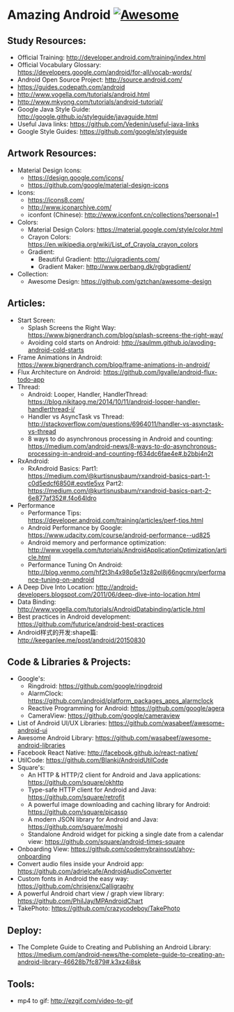 # Amazing Android [![Awesome](https://cdn.rawgit.com/sindresorhus/awesome/d7305f38d29fed78fa85652e3a63e154dd8e8829/media/badge.svg)](https://github.com/xinyu-usf/AmazingAndroid)
## Study Resources:
* Official Training: http://developer.android.com/training/index.html
* Official Vocabulary Glossary: https://developers.google.com/android/for-all/vocab-words/
* Android Open Source Project: http://source.android.com/
* https://guides.codepath.com/android
* http://www.vogella.com/tutorials/android.html
* http://www.mkyong.com/tutorials/android-tutorial/
* Google Java Style Guide: http://google.github.io/styleguide/javaguide.html
* Useful Java links: https://github.com/Vedenin/useful-java-links
* Google Style Guides: https://github.com/google/styleguide

## Artwork Resources:
* Material Design Icons: 
  * https://design.google.com/icons/
  * https://github.com/google/material-design-icons
* Icons: 
  * https://icons8.com/
  * http://www.iconarchive.com/
  * iconfont (Chinese): http://www.iconfont.cn/collections?personal=1
* Colors:
  * Material Design Colors: https://material.google.com/style/color.html
  * Crayon Colors: https://en.wikipedia.org/wiki/List_of_Crayola_crayon_colors
  * Gradient:
    * Beautiful Gradient: http://uigradients.com/
    * Gradient Maker: http://www.perbang.dk/rgbgradient/
* Collection:
  * Awesome Design: https://github.com/gztchan/awesome-design 

## Articles:
* Start Screen:
  * Splash Screens the Right Way: https://www.bignerdranch.com/blog/splash-screens-the-right-way/
  * Avoiding cold starts on Android: http://saulmm.github.io/avoding-android-cold-starts
* Frame Animations in Android: https://www.bignerdranch.com/blog/frame-animations-in-android/
* Flux Architecture on Android: https://github.com/lgvalle/android-flux-todo-app
* Thread:
  * Android: Looper, Handler, HandlerThread: https://blog.nikitaog.me/2014/10/11/android-looper-handler-handlerthread-i/
  * Handler vs AsyncTask vs Thread: http://stackoverflow.com/questions/6964011/handler-vs-asynctask-vs-thread
  * 8 ways to do asynchronous processing in Android and counting: https://medium.com/android-news/8-ways-to-do-asynchronous-processing-in-android-and-counting-f634dc6fae4e#.b2bbj4n2t
* RxAndroid:
  * RxAndroid Basics: Part1: https://medium.com/@kurtisnusbaum/rxandroid-basics-part-1-c0d5edcf6850#.eovtle5vx  Part2: https://medium.com/@kurtisnusbaum/rxandroid-basics-part-2-6e877af352#.f4o64ldro
* Performance 
  * Performance Tips: https://developer.android.com/training/articles/perf-tips.html
  * Android Performance by Google: https://www.udacity.com/course/android-performance--ud825
  * Android memory and performance optimization:  http://www.vogella.com/tutorials/AndroidApplicationOptimization/article.html
  * Performance Tuning On Android: http://blog.venmo.com/hf2t3h4x98p5e13z82pl8j66ngcmry/performance-tuning-on-android
* A Deep Dive Into Location: http://android-developers.blogspot.com/2011/06/deep-dive-into-location.html
* Data Binding: http://www.vogella.com/tutorials/AndroidDatabinding/article.html
* Best practices in Android development: https://github.com/futurice/android-best-practices
* Android样式的开发:shape篇: http://keeganlee.me/post/android/20150830

## Code & Libraries & Projects:
* Google's:
  * Ringdroid: https://github.com/google/ringdroid 
  * AlarmClock: https://github.com/android/platform_packages_apps_alarmclock
  * Reactive Programming for Android: https://github.com/google/agera
  * CameraView: https://github.com/google/cameraview
* List of Android UI/UX Libraries: https://github.com/wasabeef/awesome-android-ui
* Awesome Android Library: https://github.com/wasabeef/awesome-android-libraries
* Facebook React Native: http://facebook.github.io/react-native/
* UtilCode: https://github.com/Blankj/AndroidUtilCode
* Square's:
  * An HTTP & HTTP/2 client for Android and Java applications: https://github.com/square/okhttp
  * Type-safe HTTP client for Android and Java: https://github.com/square/retrofit
  * A powerful image downloading and caching library for Android: https://github.com/square/picasso
  * A modern JSON library for Android and Java: https://github.com/square/moshi
  * Standalone Android widget for picking a single date from a calendar view: https://github.com/square/android-times-square
* Onboarding View: https://github.com/codemybrainsout/ahoy-onboarding
* Convert audio files inside your Android app: https://github.com/adrielcafe/AndroidAudioConverter
* Custom fonts in Android the easy way: https://github.com/chrisjenx/Calligraphy
* A powerful Android chart view / graph view library: https://github.com/PhilJay/MPAndroidChart
* TakePhoto: https://github.com/crazycodeboy/TakePhoto

## Deploy:
* The Complete Guide to Creating and Publishing an Android Library: https://medium.com/android-news/the-complete-guide-to-creating-an-android-library-46628b7fc879#.k3xz4i8sk

## Tools:
* mp4 to gif: http://ezgif.com/video-to-gif
